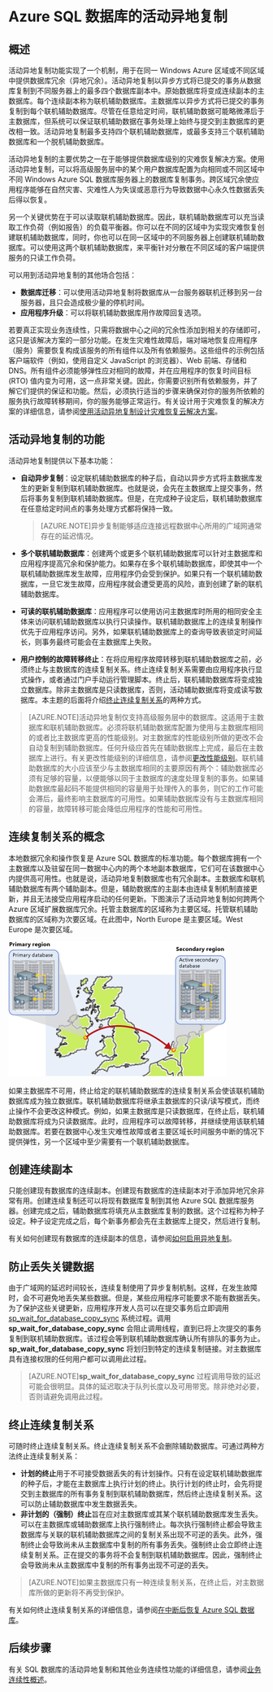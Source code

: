<properties
	pageTitle="Azure SQL 数据库的活动异地复制"
	description="本主题介绍 SQL 数据库的活动异地复制及其用法。"
	services="sql-database"
	documentationCenter="na"
	authors="rothja"
	manager="jeffreyg"
	editor="monicar" />


<tags
	ms.service="sql-database"
	ms.date="10/21/2015"
	wacn.date="" />

# Azure SQL 数据库的活动异地复制

## 概述
活动异地复制功能实现了一个机制，用于在同一 Windows Azure 区域或不同区域中提供数据库冗余（异地冗余）。活动异地复制以异步方式将已提交的事务从数据库复制到不同服务器上的最多四个数据库副本中。原始数据库将变成连续副本的主数据库。每个连续副本称为联机辅助数据库。主数据库以异步方式将已提交的事务复制到每个联机辅助数据库。尽管在任意给定时间，联机辅助数据可能略微滞后于主数据库，但系统可以保证联机辅助数据在事务处理上始终与提交到主数据库的更改相一致。活动异地复制最多支持四个联机辅助数据库，或最多支持三个联机辅助数据库和一个脱机辅助数据库。

活动异地复制的主要优势之一在于能够提供数据库级别的灾难恢复解决方案。使用活动异地复制，可以将高级服务层中的某个用户数据库配置为向相同或不同区域中不同 Windows Azure SQL 数据库服务器上的数据库复制事务。跨区域冗余使应用程序能够在自然灾害、灾难性人为失误或恶意行为导致数据中心永久性数据丢失后得以恢复。

另一个关键优势在于可以读取联机辅助数据库。因此，联机辅助数据库可以充当读取工作负荷（例如报告）的负载平衡器。你可以在不同的区域中为实现灾难恢复创建联机辅助数据库，同时，你也可以在同一区域中的不同服务器上创建联机辅助数据库。可以使用这两个联机辅助数据库，来平衡针对分散在不同区域的客户端提供服务的只读工作负荷。

可以用到活动异地复制的其他场合包括：

- **数据库迁移**：可以使用活动异地复制将数据库从一台服务器联机迁移到另一台服务器，且只会造成极少量的停机时间。
- **应用程序升级**：可以将联机辅助数据库用作故障回复选项。

若要真正实现业务连续性，只需将数据中心之间的冗余性添加到相关的存储即可，这只是该解决方案的一部分功能。在发生灾难性故障后，端对端地恢复应用程序（服务）需要恢复构成该服务的所有组件以及所有依赖服务。这些组件的示例包括客户端软件（例如，使用自定义 JavaScript 的浏览器）、Web 前端、存储和 DNS。所有组件必须能够弹性应对相同的故障，并在应用程序的恢复时间目标 (RTO) 值内变为可用，这一点非常关键。因此，你需要识别所有依赖服务，并了解它们提供的保证和功能。然后，必须执行适当的步骤来确保对你的服务所依赖的服务执行故障转移期间，你的服务能够正常运行。有关设计用于灾难恢复的解决方案的详细信息，请参阅[使用活动异地复制设计灾难恢复云解决方案](/documentation/articles/sql-database-designing-cloud-solutions-for-disaster-recover)。

## 活动异地复制的功能
活动异地复制提供以下基本功能：

- **自动异步复制**：设定联机辅助数据库的种子后，自动以异步方式将主数据库发生的更新复制到联机辅助数据库。也就是说，会先在主数据库上提交事务，然后将事务复制到联机辅助数据库。但是，在完成种子设定后，联机辅助数据库在任意给定时间点的事务处理方式都将保持一致。
	>[AZURE.NOTE]异步复制能够适应连接远程数据中心所用的广域网通常存在的延迟情况。

- **多个联机辅助数据库**：创建两个或更多个联机辅助数据库可以针对主数据库和应用程序提高冗余和保护能力。如果存在多个联机辅助数据库，即使其中一个联机辅助数据库发生故障，应用程序仍会受到保护。如果只有一个联机辅助数据库，一旦它发生故障，应用程序就会遭受更高的风险，直到创建了新的联机辅助数据库。

- **可读的联机辅助数据库**：应用程序可以使用访问主数据库时所用的相同安全主体来访问联机辅助数据库以执行只读操作。联机辅助数据库上的连续复制操作优先于应用程序访问。另外，如果联机辅助数据库上的查询导致表锁定时间延长，则事务最终可能会在主数据库上失败。

- **用户控制的故障转移终止**：在将应用程序故障转移到联机辅助数据库之前，必须终止与主数据库的连续复制关系。终止连续复制关系需要由应用程序执行显式操作，或者通过门户手动运行管理脚本。终止后，联机辅助数据库将变成独立数据库。除非主数据库是只读数据库，否则，活动辅助数据库将变成读写数据库。本主题的后面将介绍[终止连续复制关系](/documentation/articles/#termination-of-a-continuous-copy-relationship)的两种方式。

>[AZURE.NOTE]活动异地复制仅支持高级服务层中的数据库。这适用于主数据库和联机辅助数据库。必须将联机辅助数据库配置为使用与主数据库相同的或者比主数据库更高的性能级别。对主数据库的性能级别所做的更改不会自动复制到辅助数据库。任何升级应首先在辅助数据库上完成，最后在主数据库上进行。有关更改性能级别的详细信息，请参阅[更改性能级别](sql-database-scale-up)。联机辅助数据库的大小应该至少与主数据库相同的主要原因有两个：辅助数据库必须有足够的容量，以便能够以同于主数据库的速度处理复制的事务。如果辅助数据库最起码不能提供相同的容量用于处理传入的事务，则它的工作可能会滞后，最终影响主数据库的可用性。如果辅助数据库没有与主数据库相同的容量，故障转移可能会降低应用程序的性能和可用性。

## 连续复制关系的概念
本地数据冗余和操作恢复是 Azure SQL 数据库的标准功能。每个数据库拥有一个主数据库以及驻留在同一数据中心内的两个本地副本数据库，它们可在该数据中心内提供高可用性。也就是说，活动异地复制数据库也有冗余副本。主数据库和联机辅助数据库有两个辅助副本。但是，辅助数据库的主副本由连续复制机制直接更新，并且无法接受应用程序启动的任何更新。下图演示了活动异地复制如何跨两个 Azure 区域扩展数据库冗余。托管主数据库的区域称为主要区域。托管联机辅助数据库的区域称为次要区域。在此图中，North Europe 是主要区域。West Europe 是次要区域。

![连续复制关系](./media/sql-database-active-geo-replication/continuous-copy-relationships.gif)

如果主数据库不可用，终止给定的联机辅助数据库的连续复制关系会使该联机辅助数据库成为独立数据库。联机辅助数据库将继承主数据库的只读/读写模式，而终止操作不会更改这种模式。例如，如果主数据库是只读数据库，在终止后，联机辅助数据库将成为只读数据库。此时，应用程序可以故障转移，并继续使用该联机辅助数据库。若要在数据中心发生灾难性故障或者主要区域长时间服务中断的情况下提供弹性，另一个区域中至少需要有一个联机辅助数据库。

## 创建连续副本
只能创建现有数据库的连续副本。创建现有数据库的连续副本对于添加异地冗余非常有用。创建连续复制还可以将现有数据库复制到其他 Azure SQL 数据库服务器。创建完成之后，辅助数据库将填充从主数据库复制的数据。这个过程称为种子设定。种子设定完成之后，每个新事务都会先在主数据库上提交，然后进行复制。

有关如何创建现有数据库的连续副本的信息，请参阅[如何启用异地复制](/documentation/articles/sql-database-business-continuity-design#how-to-enable-geo-replication)。

## 防止丢失关键数据
由于广域网的延迟时间较长，连续复制使用了异步复制机制。这样，在发生故障时，会不可避免地丢失某些数据。但是，某些应用程序可能要求不能有数据丢失。为了保护这些关键更新，应用程序开发人员可以在提交事务后立即调用 [sp\_wait\_for\_database\_copy\_sync](https://msdn.microsoft.com/zh-cn/library/dn467644.aspx) 系统过程。调用 **sp\_wait\_for\_database\_copy\_sync** 会阻止调用线程，直到已将上次提交的事务复制到联机辅助数据库。该过程会等到联机辅助数据库确认所有排队的事务为止。**sp\_wait\_for\_database\_copy\_sync** 将划归到特定的连续复制链接。对主数据库具有连接权限的任何用户都可以调用此过程。

>[AZURE.NOTE]**sp\_wait\_for\_database\_copy\_sync** 过程调用导致的延迟可能会很明显。具体的延迟取决于队列长度以及可用带宽。除非绝对必要，否则请避免调用此过程。

## 终止连续复制关系
可随时终止连续复制关系。终止连续复制关系不会删除辅助数据库。可通过两种方法终止连续复制关系：

- **计划的终止**用于不可接受数据丢失的有计划操作。只有在设定联机辅助数据库的种子后，才能在主数据库上执行计划的终止。执行计划的终止时，会先将提交到主数据库的所有事务复制到联机辅助数据库，然后终止连续复制关系。这可以防止辅助数据库中发生数据丢失。
- **非计划的（强制）终止**旨在应对主数据库或其某个联机辅助数据库发生丢失。可以在主数据库或辅助数据库上执行强制终止。每次执行强制终止都会导致主数据库与关联的联机辅助数据库之间的复制关系出现不可逆的丢失。此外，强制终止会导致尚未从主数据库中复制的所有事务丢失。强制终止会立即终止连续复制关系。正在提交的事务将不会复制到联机辅助数据库。因此，强制终止会导致尚未从主数据库中复制的所有事务出现不可逆的丢失。

>[AZURE.NOTE]如果主数据库只有一种连续复制关系，在终止后，对主数据库所做的更新将不再受到保护。

有关如何终止连续复制关系的详细信息，请参阅[在中断后恢复 Azure SQL 数据库](/documentation/articles/sql-database-disaster-recovery)。

## 后续步骤
有关 SQL 数据库的活动异地复制和其他业务连续性功能的详细信息，请参阅[业务连续性概述](/documentation/articles/sql-database-business-continuity)。

<!---HONumber=Mooncake_1207_2015-->